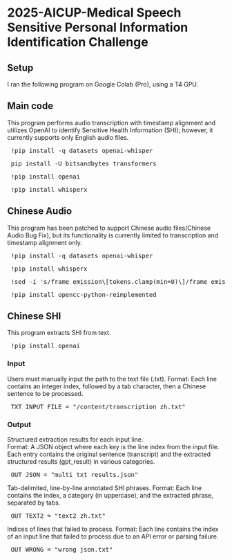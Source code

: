 # 2025-AICUP-Medical Speech Sensitive Personal Information Identification Challenge
## Setup
I ran the following program on Google Colab (Pro), using a T4 GPU.

## Main code
This program performs audio transcription with timestamp alignment and utilizes OpenAI to identify Sensitive Health Information (SHI); however, it currently supports only English audio files.
<pre> !pip install -q datasets openai-whisper </pre>
<pre> pip install -U bitsandbytes transformers </pre>
<pre> !pip install openai </pre>
<pre> !pip install whisperx </pre>

## Chinese Audio
This program has been patched to support Chinese audio files(Chinese Audio Bug Fix), but its functionality is currently limited to transcription and timestamp alignment only.
<pre> !pip install -q datasets openai-whisper </pre>
<pre> !pip install whisperx </pre>
<pre> !sed -i 's/frame_emission\[tokens.clamp(min=0)\]/frame_emission[tokens.clamp(min=0).long()]/g' /usr/local/lib/python3.11/dist-packages/whisperx/alignment.py </pre>
<pre> !pip install opencc-python-reimplemented </pre>

## Chinese SHI
This program extracts SHI from text.
<pre> !pip install openai </pre>
### Input
Users must manually input the path to the text file (.txt).
Format: Each line contains an integer index, followed by a tab character, then a Chinese sentence to be processed.</be>
<pre> TXT_INPUT_FILE = "/content/transcription_zh.txt" </pre>
### Output
Structured extraction results for each input line. <br>
Format: A JSON object where each key is the line index from the input file. Each entry contains the original sentence (transcript) and the extracted structured results (gpt_result) in various categories.
<pre> OUT_JSON = "multi_txt_results.json" </pre>
Tab-delimited, line-by-line annotated SHI phrases.
Format: Each line contains the index, a category (in uppercase), and the extracted phrase, separated by tabs.
<pre> OUT_TEXT2 = "text2_zh.txt" </pre>
Indices of lines that failed to process.
Format: Each line contains the index of an input line that failed to process due to an API error or parsing failure.
<pre> OUT_WRONG = "wrong_json.txt" </pre>
